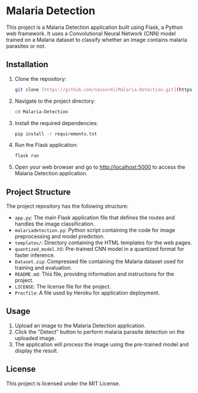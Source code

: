 # Malaria Detection

This project is a Malaria Detection application built using Flask, a Python web framework. It uses a Convolutional Neural Network (CNN) model trained on a Malaria dataset to classify whether an image contains malaria parasites or not.

## Installation

1. Clone the repository:

   ```bash
   git clone [https://github.com/nasserml/Malaria-Detection.git](https://github.com/nasserml/Malaria-Detection.git)
   ```

2. Navigate to the project directory:

   ```bash
   cd Malaria-Detection
   ```

3. Install the required dependencies:

   ```bash
   pip install -r requirements.txt
   ```

4. Run the Flask application:

   ```bash
   flask run
   ```

5. Open your web browser and go to [http://localhost:5000](http://localhost:5000) to access the Malaria Detection application.

## Project Structure

The project repository has the following structure:

- `app.py`: The main Flask application file that defines the routes and handles the image classification.
- `malariadetection.py`: Python script containing the code for image preprocessing and model prediction.
- `templates/`: Directory containing the HTML templates for the web pages.
- `quantized_model.h5`: Pre-trained CNN model in a quantized format for faster inference.
- `Dataset.zip`: Compressed file containing the Malaria dataset used for training and evaluation.
- `README.md`: This file, providing information and instructions for the project.
- `LICENSE`: The license file for the project.
- `Procfile`: A file used by Heroku for application deployment.

## Usage

1. Upload an image to the Malaria Detection application.
2. Click the "Detect" button to perform malaria parasite detection on the uploaded image.
3. The application will process the image using the pre-trained model and display the result.

## License

This project is licensed under the MIT License.
